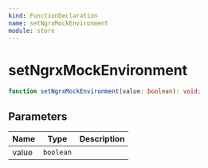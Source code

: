 ```yaml
---
kind: FunctionDeclaration
name: setNgrxMockEnvironment
module: store
---
```


# setNgrxMockEnvironment

```ts
function setNgrxMockEnvironment(value: boolean): void;
```

## Parameters

| Name  | Type      | Description |
| ----- | --------- | ----------- |
| value | `boolean` |             |
